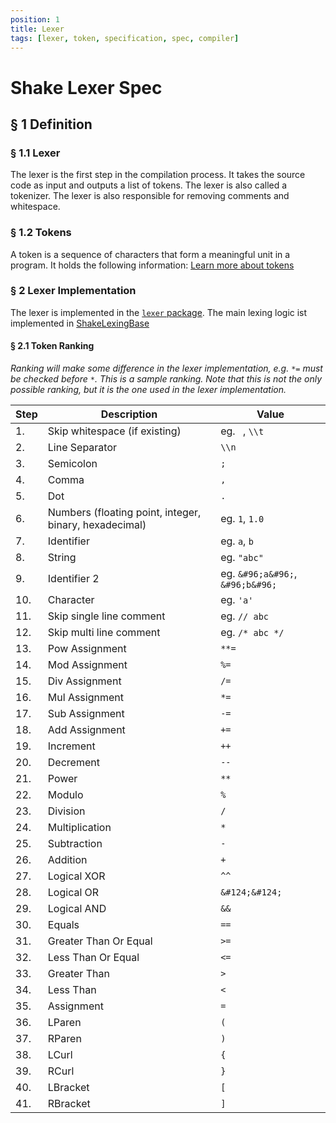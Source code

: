 ```yaml
---
position: 1
title: Lexer
tags: [lexer, token, specification, spec, compiler]
---
```


# Shake Lexer Spec

## § 1 Definition

### § 1.1 Lexer

The lexer is the first step in the compilation process. It takes the source code as input and outputs a list of tokens. The lexer is also called a tokenizer. The lexer is also responsible for removing comments and whitespace.

### § 1.2 Tokens

A token is a sequence of characters that form a meaningful unit in a program. It holds the following information:
[Learn more about tokens](./tokens)

### § 2 Lexer Implementation

The lexer is implemented in the [`lexer` package](https://github.com/shakelang/shake/tree/master/shake/compiler/lexer). The main lexing logic ist implemented in [ShakeLexingBase](https://github.com/shakelang/shake/blob/master/shake/compiler/lexer/src/commonMain/kotlin/io/github/shakelang/shake/lexer/ShakeLexingBase.kt)

#### § 2.1 Token Ranking

_Ranking will make some difference in the lexer implementation, e.g. `*=` must be checked before `*`. This is a sample ranking. Note that this is not the only possible ranking, but it is the one used in the lexer implementation._

| Step | Description                                            | Value                            |
| ---- | ------------------------------------------------------ | -------------------------------- |
| 1.   | Skip whitespace (if existing)                          | eg. ` `, `\\t`                   |
| 2.   | Line Separator                                         | `\\n`                            |
| 3.   | Semicolon                                              | `;`                              |
| 4.   | Comma                                                  | `,`                              |
| 5.   | Dot                                                    | `.`                              |
| 6.   | Numbers (floating point, integer, binary, hexadecimal) | eg. `1`, `1.0`                   |
| 7.   | Identifier                                             | eg. `a`, `b`                     |
| 8.   | String                                                 | eg. `"abc"`                      |
| 9.   | Identifier 2                                           | eg. `&#96;a&#96;`, `&#96;b&#96;` |
| 10.  | Character                                              | eg. `'a'`                        |
| 11.  | Skip single line comment                               | eg. `// abc`                     |
| 12.  | Skip multi line comment                                | eg. `/* abc */`                  |
| 13.  | Pow Assignment                                         | `**=`                            |
| 14.  | Mod Assignment                                         | `%=`                             |
| 15.  | Div Assignment                                         | `/=`                             |
| 16.  | Mul Assignment                                         | `*=`                             |
| 17.  | Sub Assignment                                         | `-=`                             |
| 18.  | Add Assignment                                         | `+=`                             |
| 19.  | Increment                                              | `++`                             |
| 20.  | Decrement                                              | `--`                             |
| 21.  | Power                                                  | `**`                             |
| 22.  | Modulo                                                 | `%`                              |
| 23.  | Division                                               | `/`                              |
| 24.  | Multiplication                                         | `*`                              |
| 25.  | Subtraction                                            | `-`                              |
| 26.  | Addition                                               | `+`                              |
| 27.  | Logical XOR                                            | `^^`                             |
| 28.  | Logical OR                                             | `&#124;&#124;`                   |
| 29.  | Logical AND                                            | `&&`                             |
| 30.  | Equals                                                 | `==`                             |
| 31.  | Greater Than Or Equal                                  | `>=`                             |
| 32.  | Less Than Or Equal                                     | `<=`                             |
| 33.  | Greater Than                                           | `>`                              |
| 34.  | Less Than                                              | `<`                              |
| 35.  | Assignment                                             | `=`                              |
| 36.  | LParen                                                 | `(`                              |
| 37.  | RParen                                                 | `)`                              |
| 38.  | LCurl                                                  | `{`                              |
| 39.  | RCurl                                                  | `}`                              |
| 40.  | LBracket                                               | `[`                              |
| 41.  | RBracket                                               | `]`                              |
